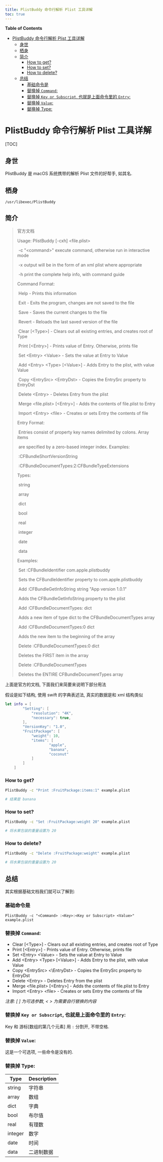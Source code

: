 ```yaml
---
title: PlistBuddy 命令行解析 Plist 工具详解
toc: true
---
```


<!-- START doctoc generated TOC please keep comment here to allow auto update -->
<!-- DON'T EDIT THIS SECTION, INSTEAD RE-RUN doctoc TO UPDATE -->
**Table of Contents**

- [PlistBuddy 命令行解析 Plist 工具详解](#plistbuddy-命令行解析-plist-工具详解)
  - [身世](#身世)
  - [栖身](#栖身)
  - [简介](#简介)
    - [How to get?](#how-to-get)
    - [How to set?](#how-to-set)
    - [How to delete?](#how-to-delete)
  - [总结](#总结)
    - [基础命令是](#基础命令是)
    - [替换掉 `Command`:](#替换掉-command)
    - [替换掉 `Key or Subscript`, 也就是上面命令里的 `Entry`:](#替换掉-key-or-subscript-也就是上面命令里的-entry)
    - [替换掉 `Value`:](#替换掉-value)
    - [替换掉 Type:](#替换掉-type)

<!-- END doctoc generated TOC please keep comment here to allow auto update -->

# PlistBuddy 命令行解析 Plist 工具详解

[TOC]

## 身世

PlistBuddy 是 macOS 系统携带的解析 Plist 文件的好帮手, 如其名.

## 栖身

`/usr/libexec/PlistBuddy`

## 简介

> 官方文档
>
> Usage: PlistBuddy [-cxh] <file.plist>
>
> ​    -c "\<command>" execute command, otherwise run in interactive mode
>
> ​    -x output will be in the form of an xml plist where appropriate
>
> ​    -h print the complete help info, with command guide
>
> Command Format:
>
> ​    Help - Prints this information
>
> ​    Exit - Exits the program, changes are not saved to the file
>
> ​    Save - Saves the current changes to the file
>
> ​    Revert - Reloads the last saved version of the file
>
> ​    Clear [\<Type>] - Clears out all existing entries, and creates root of Type
>
> ​    Print [\<Entry>] - Prints value of Entry.  Otherwise, prints file
>
> ​    Set \<Entry> \<Value> - Sets the value at Entry to Value
>
> ​    Add \<Entry> \<Type> [\<Value>] - Adds Entry to the plist, with value Value
>
> ​    Copy \<EntrySrc> \<EntryDst> - Copies the EntrySrc property to EntryDst
>
> ​    Delete \<Entry> - Deletes Entry from the plist
>
> ​    Merge <file.plist> [\<Entry>] - Adds the contents of file.plist to Entry
>
> ​    Import \<Entry> \<file> - Creates or sets Entry the contents of file
>
> 
>
> Entry Format:
>
> ​    Entries consist of property key names delimited by colons.  Array items
>
> ​    are specified by a zero-based integer index.  Examples:
>
> ​        :CFBundleShortVersionString
>
> ​        :CFBundleDocumentTypes:2:CFBundleTypeExtensions
>
> 
>
> Types:
>
> ​    string
>
> ​    array
>
> ​    dict
>
> ​    bool
>
> ​    real
>
> ​    integer
>
> ​    date
>
> ​    data
>
> 
>
> Examples:
>
> ​    Set :CFBundleIdentifier com.apple.plistbuddy
>
> ​        Sets the CFBundleIdentifier property to com.apple.plistbuddy
>
> ​    Add :CFBundleGetInfoString string "App version 1.0.1"
>
> ​        Adds the CFBundleGetInfoString property to the plist
>
> ​    Add :CFBundleDocumentTypes: dict
>
> ​        Adds a new item of type dict to the CFBundleDocumentTypes array
>
> ​    Add :CFBundleDocumentTypes:0 dict
>
> ​        Adds the new item to the beginning of the array
>
> ​    Delete :CFBundleDocumentTypes:0 dict
>
> ​        Deletes the FIRST item in the array
>
> ​    Delete :CFBundleDocumentTypes
>
> ​        Deletes the ENTIRE CFBundleDocumentTypes array

上面是官方的文档, 下面我们来简要来说明下部分用法

假设是如下结构, 使用 swift 的字典表述法, 真实的数据是和 xml 结构类似

```swift
let info = [
        "Setting": [
            "resolution": "4K",
            "necessary": true,
        ],
        "VersionKey": "1.0",
        "FruitPackage": [
          	"weight": 10,
          	"items": [
            		"apple",
            		"banana",
            		"coconut"
          	]
        ]
    ]
```

### How to get?

```bash
PlistBuddy -c "Print :FruitPackage:items:1" example.plist

# 结果是 banana
```

### How to set?

```bash
PlistBuddy -c "Set :FruitPackage:weight 20" example.plist

# 将水果包装的重量设置为 20
```

### How to delete?

```bash
PlistBuddy -c "Delete :FruitPackage:weight" example.plist

# 将水果包装的重量设置为 20
```

## 总结

其实根据基础文档我们就可以了解到: 

### 基础命令是

 `PlistBuddy -c "<Command> :<Key>:<Key or Subscript> <Value>" example.plist`

### 替换掉 `Command`: 

- Clear [\<Type>] - Clears out all existing entries, and creates root of Type
- Print [\<Entry>] - Prints value of Entry.  Otherwise, prints file
- Set \<Entry> \<Value> - Sets the value at Entry to Value
- Add \<Entry> \<Type> [\<Value>] - Adds Entry to the plist, with value Value
- Copy \<EntrySrc> <\EntryDst> - Copies the EntrySrc property to EntryDst
- Delete \<Entry> - Deletes Entry from the plist
- Merge <file.plist> [\<Entry>] - Adds the contents of file.plist to Entry
- Import \<Entry> \<file> - Creates or sets Entry the contents of file

*注意: [ ] 为可选参数, \< > 为需要自行替换的内容*

### 替换掉 `Key or Subscript`, 也就是上面命令里的 `Entry`: 

Key 和 游标[数组的第几个元素] 用 `:` 分割开, 不带空格.

### 替换掉 `Value`: 

这是一个可选项, 一些命令是没有的.

### 替换掉 Type:

| Type    | Description |
| ------- | ----------- |
| string  | 字符串      |
| array   | 数组        |
| dict    | 字典        |
| bool    | 布尔值      |
| real    | 有理数      |
| integer | 数字        |
| date    | 时间        |
| data    | 二进制数据  |

